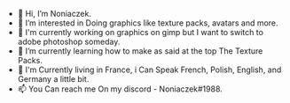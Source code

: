 - 👋 Hi, I’m Noniaczek.
- 👀 I’m interested in Doing graphics like texture packs, avatars and more.
- 📝 I'm currently working on graphics on gimp but I want to switch to adobe photoshop someday.
- 🌱 I’m currently learning how to make as said at the top The Texture Packs.
- 🚗 I'm Currently living in France, i Can Speak French, Polish, English, and Germany a little bit.
- 📫 You Can reach me On my discord - Noniaczek#1988.

<!---
Noniaczek98/Noniaczek98 is a ✨ special ✨ repository because its `README.md` (this file) appears on your GitHub profile.
You can click the Preview link to take a look at your changes.
--->
